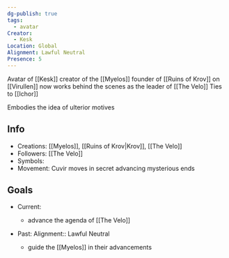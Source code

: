 ```yaml
---
dg-publish: true
tags:
  - avatar
Creator:
  - Kesk
Location: Global
Alignment: Lawful Neutral
Presence: 5
---
```

Avatar of [[Kesk]]
creator of the [[Myelos]] founder of [[Ruins of Krov]] on [[Virullen]]
now works behind the scenes as the leader of [[The Velo]]
Ties to [[Ichor]]

Embodies the idea of ulterior motives 
## Info
- Creations: [[Myelos]], [[Ruins of Krov|Krov]], [[The Velo]]
- Followers: [[The Velo]]
- Symbols: 
- Movement: Cuvir moves in secret advancing mysterious ends

## Goals
- Current:
	- advance the agenda of [[The Velo]]
- Past:
Alignment:: Lawful Neutral

	- guide the [[Myelos]] in their advancements